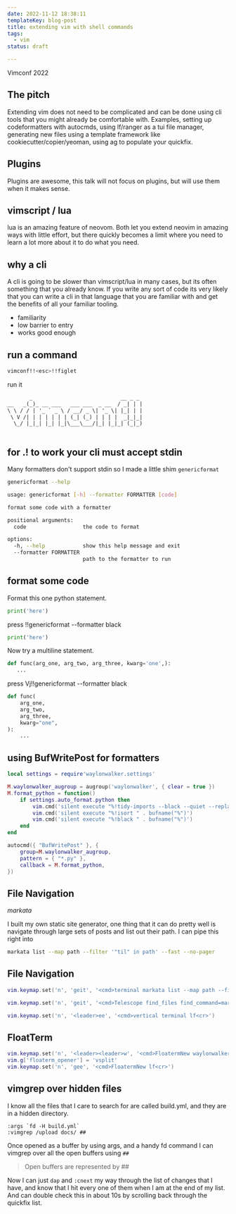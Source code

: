 ```yaml
---
date: 2022-11-12 18:38:11
templateKey: blog-post
title: extending vim with shell commands
tags:
  - vim
status: draft

---
```


Vimconf 2022

## The pitch

Extending vim does not need to be complicated and can be done using cli tools
that you might already be comfortable with.  Examples, setting up
codeformatters with autocmds, using lf/ranger as a tui file manager, generating
new files using a template framework like cookiecutter/copier/yeoman, using ag
to populate your quickfix.

## Plugins

Plugins are awesome, this talk will not focus on plugins, but will use them when it makes sense.

## vimscript / lua

lua is an amazing feature of neovom.  Both let you extend neovim in amazing
ways with little effort, but there quickly becomes a limit where you need to
learn a lot more about it to do what you need.

## why a cli

A cli is going to be slower than vimscript/lua in many cases, but its often
something that you already know.  If you write any sort of code its very likely
that you can write a cli in that language that you are familiar with and get
the benefits of all your familiar tooling.

* familiarity
* low barrier to entry
* works good enough

## run a command

``` bash
vimconf!!<esc>!!figlet
```

run it

``` txt
       _                            __ _ _ 
__   _(_)_ __ ___   ___ ___  _ __  / _| | |
\ \ / / | '_ ` _ \ / __/ _ \| '_ \| |_| | |
 \ V /| | | | | | | (_| (_) | | | |  _|_|_|
  \_/ |_|_| |_| |_|\___\___/|_| |_|_| (_|_)
                                           
```

## for .! to work your cli must accept stdin

Many formatters don't support stdin so I made a little shim `genericformat` 

``` bash
genericformat --help

usage: genericformat [-h] --formatter FORMATTER [code]

format some code with a formatter

positional arguments:
  code                  the code to format

options:
  -h, --help            show this help message and exit
  --formatter FORMATTER
                        path to the formatter to run
```

## format some code

Format this one python statement.

```python
print('here')
```

press !!genericformat --formatter black<cr>

```python
print('here')
```


Now try a multiline statement.

``` python
def func(arg_one, arg_two, arg_three, kwarg='one',):
   ...
```

press Vj!!genericformat --formatter black<cr>

``` python
def func(
    arg_one,
    arg_two,
    arg_three,
    kwarg="one",
):
    ...
```


## using BufWritePost for formatters


``` lua
local settings = require'waylonwalker.settings'

M.waylonwalker_augroup = augroup('waylonwalker', { clear = true })
M.format_python = function()
    if settings.auto_format.python then
        vim.cmd('silent execute "%!tidy-imports --black --quiet --replace-star-imports --replace --add-missing --remove-unused " . bufname("%")')
        vim.cmd('silent execute "%!isort " . bufname("%")')
        vim.cmd('silent execute "%!black " . bufname("%")')
    end
end

autocmd({ "BufWritePost" }, {
    group=M.waylonwalker_augroup,
    pattern = { "*.py" },
    callback = M.format_python,
})
```

## File Navigation
_markata_

I built my own static site generator, one thing that it can do pretty well is
navigate through large sets of posts and list out their path.  I can pipe this right into 

``` bash
markata list --map path --filter '"til" in path' --fast --no-pager
```

## File Navigation

``` lua
vim.keymap.set('n', 'geit', '<cmd>terminal markata list --map path --filter \'"til" in path\' --fast --no-pager<cr>')
```

``` lua
vim.keymap.set('n', 'geit', '<cmd>Telescope find_files find_command=markata,list,--map,path,--filter,date==today,--fast<cr>')
```

``` lua
vim.keymap.set('n', '<leader>ee', '<cmd>vertical terminal lf<cr>')
```

## FloatTerm

``` lua
vim.keymap.set('n', '<leader><leader>w', '<cmd>FloatermNew waylonwalker<cr>')
vim.g['floaterm_opener'] = 'vsplit'
vim.keymap.set('n', 'gee', '<cmd>FloatermNew lf<cr>')
```

## vimgrep over hidden files ##

I know all the files that I care to search for are called build.yml, and they
are in a hidden directory.

``` vim
:args `fd -H build.yml`
:vimgrep /upload docs/ ##
```

Once opened as a buffer by using args, and a handy fd command I can vimgrep
over all the open buffers using `##`

> Open buffers are represented by ##

Now I can just `dap` and `:cnext` my way through the list of changes that I
have, and know that I hit every one of them when I am at the end of my list.
And can double check this in about 10s by scrolling back through the quickfix
list.
